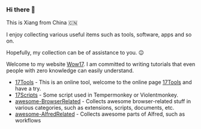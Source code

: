 ### Hi there 👋 
This is Xiang from China 🇨🇳

I enjoy collecting various useful items such as tools, software, apps and so on. 

Hopefully, my collection can be of assistance to you. 😉

Welcome to my website [Wow17](https://wow17.com).
I am committed to writing tutorials that even people with zero knowledge can easily understand.

* [17Tools](https://github.com/xiang0731/17tools) - This is an online tool, welcome to the online page [17Tools](https://xiang0731.github.io/17tools/) and have a try.
* [17Scripts](https://github.com/xiang0731/17Scripts) - Some script used in Tempermonkey or Violentmonkey.
* [awesome-BrowserRelated](https://github.com/xiang0731/awesome-BrowserRelated) - Collects awesome browser-related stuff in various categories, such as extensions, scripts, documents, etc.
* [awesome-AlfredRelated](https://github.com/xiang0731/awesome-AlfredRelated) - Collects awesome parts of Alfred, such as workflows


<!--
**xiang0731/xiang0731** is a ✨ _special_ ✨ repository because its `README.md` (this file) appears on your GitHub profile.

Here are some ideas to get you started:

- 🔭 I’m currently working on ...
- 🌱 I’m currently learning ...
- 👯 I’m looking to collaborate on ...
- 🤔 I’m looking for help with ...
- 💬 Ask me about ...
- 📫 How to reach me: ...
- 😄 Pronouns: ...
- ⚡ Fun fact: ...
-->
